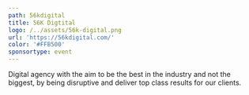 ```yaml
---
path: 56kdigital
title: 56K Digtital
logo: /../assets/56k-digital.png
url: 'https://56kdigital.com/'
color: '#FFB500'
sponsortype: event
---
```

Digital agency with the aim to be the best in the industry and not the biggest, by being disruptive and deliver top class results for our clients.
